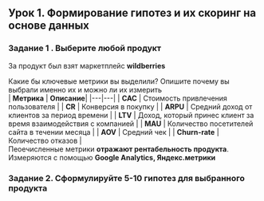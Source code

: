 ## Урок 1. Формирование гипотез и их скоринг на основе данных  
### Задание 1 . Выберите любой продукт 
  
За продукт был взят маркетплейс **wildberries**  

Какие бы ключевые метрики вы выделили? Опишите почему вы выбрали именно их и можно ли их измерить  
| **Метрика** | **Описание**|
|---|---|
| **CAC** | Cтоимость привлечения пользователя |
| **CR** | Конверсия в покупку |
| **ARPU** | Средний доход от клиентов за период времени |
| **LTV** | Доход, который принес клиент за время взаимодействия с компанией |
| **MAU** | Количество посетителей сайта в течении месяца |
| **AOV** | Средний чек |
| **Churn-rate** | Количество отказов |  
Пеоечисленные метрики **отражают рентабельность продукта**. Измеряются с помощью **Google Analytics, Яндекс.метрики**

### Задание 2. Сформулируйте 5-10 гипотез для выбранного продукта
